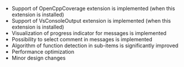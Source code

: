 - Support of OpenCppCoverage extension is implemented (when this extension is installed)
- Support of VsConsoleOutput extension is implemented (when this extension is installed)
- Visualization of progress indicator for messages is implemented
- Possibility to select comment in messages is implemented
- Algorithm of function detection in sub-items is significantly improved
- Performance optimization
- Minor design changes